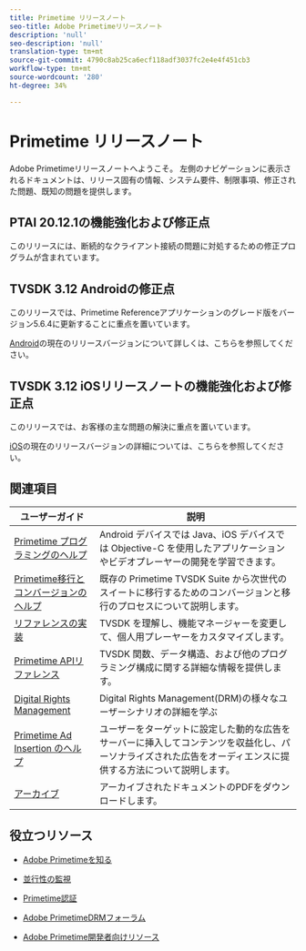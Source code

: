 ```yaml
---
title: Primetime リリースノート
seo-title: Adobe Primetimeリリースノート
description: 'null'
seo-description: 'null'
translation-type: tm+mt
source-git-commit: 4790c8ab25ca6ecf118adf3037fc2e4e4f451cb3
workflow-type: tm+mt
source-wordcount: '280'
ht-degree: 34%

---
```



# Primetime リリースノート

Adobe Primetimeリリースノートへようこそ。 左側のナビゲーションに表示されるドキュメントは、リリース固有の情報、システム要件、制限事項、修正された問題、既知の問題を提供します。

## PTAI 20.12.1の機能強化および修正点

このリリースには、断続的なクライアント接続の問題に対処するための修正プログラムが含まれています。

## TVSDK 3.12 Androidの修正点

このリリースでは、Primetime Referenceアプリケーションのグレード版をバージョン5.6.4に更新することに重点を置いています。

[Android](../release-notes/tvsdk-3x-android.md)の現在のリリースバージョンについて詳しくは、こちらを参照してください。

## TVSDK 3.12 iOSリリースノートの機能強化および修正点

このリリースでは、お客様の主な問題の解決に重点を置いています。

[iOS](../release-notes/tvsdk-3x-ios.md)の現在のリリースバージョンの詳細については、こちらを参照してください。

## 関連項目

| ユーザーガイド | 説明 |
|--- |--- |
| [Primetime プログラミングのヘルプ](/help/programming/home.md) | Android デバイスでは Java、iOS デバイスでは Objective-C を使用したアプリケーションやビデオプレーヤーの開発を学習できます。 |
| [Primetime移行とコンバージョンのヘルプ](/help/migration-guides/home.md) | 既存の Primetime TVSDK Suite から次世代のスイートに移行するためのコンバージョンと移行のプロセスについて説明します。 |
| [リファレンスの実装](/help/android-reference-implementation/home.md) | TVSDK を理解し、機能マネージャーを変更して、個人用プレーヤーをカスタマイズします。 |
| [Primetime APIリファレンス](/help/reference/api-references.md) | TVSDK 関数、データ構造、および他のプログラミング構成に関する詳細な情報を提供します。 |
| [Digital Rights Management](/help/digital-rights-management/home.md) | Digital Rights Management(DRM)の様々なユーザーシナリオの詳細を学ぶ |
| [Primetime Ad Insertion のヘルプ](/help/dynamic-ad-insertion/home.md) | ユーザーをターゲットに設定した動的な広告をサーバーに挿入してコンテンツを収益化し、パーソナライズされた広告をオーディエンスに提供する方法について説明します。 |
| [アーカイブ](https://helpx.adobe.com/primetime/archives.html) | アーカイブされたドキュメントのPDFをダウンロードします。 |

## 役立つリソース

* [Adobe Primetimeを知る](https://www.adobe.com/in/marketing/primetime.html)

* [並行性の監視](https://tve.helpdocsonline.com/concurrency-monitoring-introduction)

* [Primetime認証](https://tve.helpdocsonline.com/home)

* [Adobe PrimetimeDRMフォーラム](https://forums.adobe.com/community/adobe_access)

* [Adobe Primetime開発者向けリソース](https://www.adobe.com/devnet/primetime.html)
